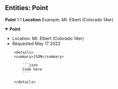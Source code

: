 ## Entities: Point

**Point** 1:1 **Location**
Example: Mt. Elbert (Colorado 14er)

<details open>
	<summary><b>Point</b></summary>
		<ul>
			<li>Location: Mt. Elbert (Colorado 14er)</li>
			<li>Requested May 17 2022</li>
		</ul>
		
		<details>
		<summary>JSON</summary>

			```json
			Code here
			```
			
		</details>
</details>